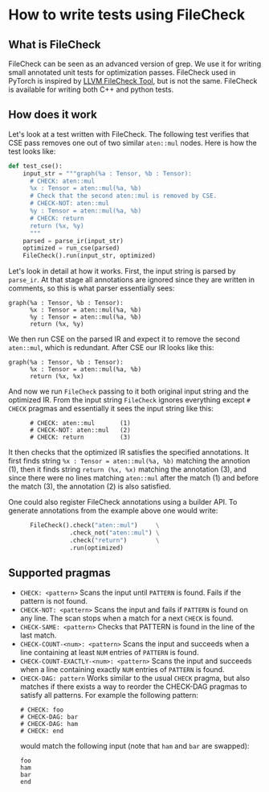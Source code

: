 # How to write tests using FileCheck

## What is FileCheck

FileCheck can be seen as an advanced version of grep. We use it for writing
small annotated unit tests for optimization passes. FileCheck used in PyTorch is
inspired by [LLVM FileCheck
Tool](https://llvm.org/docs/CommandGuide/FileCheck.html), but is not the same.
FileCheck is available for writing both C++ and python tests.

## How does it work

Let's look at a test written with FileCheck. The following test verifies that
CSE pass removes one out of two similar `aten::mul` nodes. Here is how the test
looks like:

```python
def test_cse():
    input_str = """graph(%a : Tensor, %b : Tensor):
      # CHECK: aten::mul
      %x : Tensor = aten::mul(%a, %b)
      # Check that the second aten::mul is removed by CSE.
      # CHECK-NOT: aten::mul
      %y : Tensor = aten::mul(%a, %b)
      # CHECK: return
      return (%x, %y)
      """
    parsed = parse_ir(input_str)
    optimized = run_cse(parsed)
    FileCheck().run(input_str, optimized)
```

Let's look in detail at how it works. First, the input string is parsed by
`parse_ir`. At that stage all annotations are ignored since they are written in
comments, so this is what parser essentially sees:

```
graph(%a : Tensor, %b : Tensor):
      %x : Tensor = aten::mul(%a, %b)
      %y : Tensor = aten::mul(%a, %b)
      return (%x, %y)
```

We then run CSE on the parsed IR and expect it to remove the second `aten::mul`,
which is redundant. After CSE our IR looks like this:

```
graph(%a : Tensor, %b : Tensor):
      %x : Tensor = aten::mul(%a, %b)
      return (%x, %x)
```

And now we run `FileCheck` passing to it both original input string and the
optimized IR. From the input string `FileCheck` ignores everything except `#
CHECK` pragmas and essentially it sees the input string like this:

```
      # CHECK: aten::mul       (1)
      # CHECK-NOT: aten::mul   (2)
      # CHECK: return          (3)
```

It then checks that the optimized IR satisfies the specified annotations. It
first finds string `%x : Tensor = aten::mul(%a, %b)` matching the annotion (1),
then it finds string `return (%x, %x)` matching the annotation (3), and since
there were no lines matching `aten::mul` after the match (1) and before the
match (3), the annotation (2) is also satisfied.

One could also register FileCheck annotations using a builder API. To generate
annotations from the example above one would write:
```python
      FileCheck().check("aten::mul")     \
                 .check_not("aten::mul") \
                 .check("return")        \
                 .run(optimized)
```

## Supported pragmas

* `CHECK: <pattern>`
  Scans the input until `PATTERN` is found. Fails if the pattern is not found.
* `CHECK-NOT: <pattern>`
  Scans the input and fails if `PATTERN` is found on any line. The scan stops when
  a match for a next `CHECK` is found.
* `CHECK-SAME: <pattern>`
  Checks that PATTERN is found in the line of the last match.
* `CHECK-COUNT-<num>: <pattern>`
  Scans the input and succeeds when a line containing at least `NUM` entries of
  `PATTERN` is found.
* `CHECK-COUNT-EXACTLY-<num>: <pattern>`
  Scans the input and succeeds when a line containing exactly `NUM` entries of
  `PATTERN` is found.
* `CHECK-DAG: pattern`
  Works similar to the usual `CHECK` pragma, but also matches if there exists a
  way to reorder the CHECK-DAG pragmas to satisfy all patterns.
  For example the following pattern:
  ```
  # CHECK: foo
  # CHECK-DAG: bar
  # CHECK-DAG: ham
  # CHECK: end
  ```
  would match the following input (note that `ham` and `bar` are swapped):
  ```
  foo
  ham
  bar
  end
  ```
